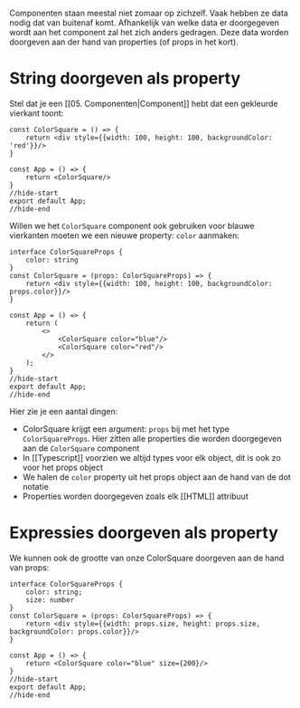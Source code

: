 Componenten staan meestal niet zomaar op zichzelf. Vaak hebben ze data nodig dat van buitenaf komt. Afhankelijk van welke data er doorgegeven wordt aan het component zal het zich anders gedragen. Deze data worden doorgeven aan der hand van properties (of props in het kort).

# String doorgeven als property
Stel dat je een [[05. Componenten|Component]] hebt dat een gekleurde vierkant toont:
```tsx
const ColorSquare = () => {
    return <div style={{width: 100, height: 100, backgroundColor: 'red'}}/>
}

const App = () => {
    return <ColorSquare/>
}
//hide-start
export default App;
//hide-end
```
Willen we het `ColorSquare` component ook gebruiken voor blauwe vierkanten moeten we een nieuwe property: `color` aanmaken:
```tsx
interface ColorSquareProps {
    color: string
}
const ColorSquare = (props: ColorSquareProps) => {
    return <div style={{width: 100, height: 100, backgroundColor: props.color}}/>
}

const App = () => {
    return (
        <>
            <ColorSquare color="blue"/>
            <ColorSquare color="red"/>
        </>
    );
}
//hide-start
export default App;
//hide-end
```

Hier zie je een aantal dingen:
- ColorSquare krijgt een argument: `props` bij met het type `ColorSquareProps`. Hier zitten alle properties die worden doorgegeven aan de `ColorSquare` component
- In [[Typescript]] voorzien we altijd types voor elk object, dit is ook zo voor het props object
- We halen de `color` property uit het props object aan de hand van de dot notatie
- Properties worden doorgegeven zoals elk [[HTML]] attribuut

# Expressies doorgeven als property
We kunnen ook de grootte van onze ColorSquare doorgeven aan de hand van props:
```tsx
interface ColorSquareProps {
    color: string;
    size: number
}
const ColorSquare = (props: ColorSquareProps) => {
    return <div style={{width: props.size, height: props.size, backgroundColor: props.color}}/>
}

const App = () => {
    return <ColorSquare color="blue" size={200}/>
}
//hide-start
export default App;
//hide-end
```

